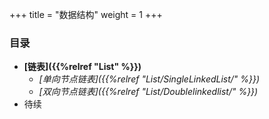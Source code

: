 +++
title = "数据结构"
weight = 1
+++

### 目录
  - **[链表]({{%relref "List" %}})**
    * *[单向节点链表]({{%relref "List/SingleLinkedList/" %}})*
    * *[双向节点链表]({{%relref "List/Doublelinkedlist/" %}})*
  - 待续 